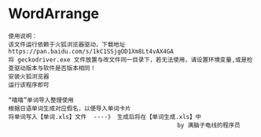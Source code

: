# WordArrange

    使用说明：
    该文件运行依赖于火狐浏览器驱动，下载地址 https://pan.baidu.com/s/1kC1SSjgOD1Xm8Lt4vAX4GA
    将 geckodriver.exe 文件放置与改文件同一目录下，若无法使用，请设置环境变量,或是检查驱动版本与软件是否版本相同！
    安装火狐浏览器
    运行该程序即可

    “嘻嘻”单词导入整理使用
    根据日语单词生成对应假名，以便导入单词卡片
    将单词写入【单词.xls】文件  ----》 生成后将在【单词生成.xls】中
                                                    by 满脑子电线的程序员
